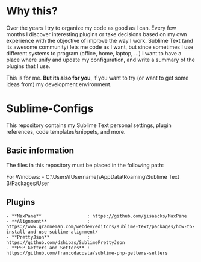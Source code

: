 # Why this?
Over the years I try to organize my code as good as I can. Every few months I discover interesting plugins or take decisions based on my own experience with the objective of improve the way I work.
Sublime Text (and its awesome community) lets me code as I want, but since sometimes I use different systems to program (office, home, laptop, ...) I want to have a place where unify and update my configuration, and write a summary of the plugins that I use.

This is for me.
**But its also for you**, if you want to try (or want to get some ideas from) my development environment.

# Sublime-Configs
This repository contains my Sublime Text personal settings, plugin references, code templates/snippets, and more.

## Basic information
The files in this repository must be placed in the following path:

For Windows:
	- C:\Users\\[Username]\AppData\Roaming\Sublime Text 3\Packages\User

## Plugins
	- **MaxPane**                 : https://github.com/jisaacks/MaxPane
	- **Alignment**               : https://www.granneman.com/webdev/editors/sublime-text/packages/how-to-install-and-use-sublime-alignment/
	- **PrettyJson**              : https://github.com/dzhibas/SublimePrettyJson
	- **PHP Getters and Setters** : https://github.com/francodacosta/sublime-php-getters-setters
